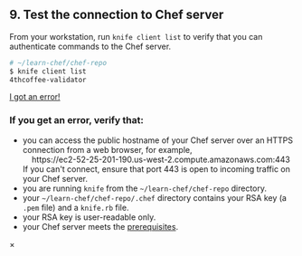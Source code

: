 ## 9. Test the connection to Chef server

From your workstation, run `knife client list` to verify that you can authenticate commands to the Chef server.

```bash
# ~/learn-chef/chef-repo
$ knife client list
4thcoffee-validator
```

<a class="help-button radius" href="#" data-reveal-id="chef-server-connect-help-modal">I got an error!</a>

<div id="chef-server-connect-help-modal" class="reveal-modal" data-reveal aria-labelledby="modalTitle" aria-hidden="true" role="dialog">
  <h3 id="modalTitle">If you get an error, verify that:</h3>
  <ul>
    <li>you can access the public hostname of your Chef server over an HTTPS connection from a web browser, for example, <br/>&nbsp;&nbsp;&nbsp;&nbsp;https://ec2-52-25-201-190.us-west-2.compute.amazonaws.com:443<br/>If you can't connect, ensure that port 443 is open to incoming traffic on your Chef server.</li>
    <li>you are running <code>knife</code> from the <code class="file-path">~/learn-chef/chef-repo</code> directory.</li>
    <li>your <code class="file-path">~/learn-chef/chef-repo/.chef</code> directory contains your RSA key (a <code class="file-path">.pem</code> file) and a <code class="file-path">knife.rb</code> file.</li>
    <li>your RSA key is user-readable only.</li>
    <li>your Chef server meets the <a href="https://docs.chef.io/install_server_pre.html">prerequisites</a>.</li>
  </ul>
  <a class="close-reveal-modal" aria-label="Close">&#215;</a>
</div>
